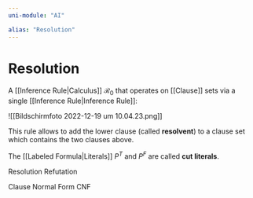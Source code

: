 ```yaml
---
uni-module: "AI"

alias: "Resolution"
---
```


# Resolution

A [[Inference Rule|Calculus]] $\mathcal{R}_0$ that operates on [[Clause]] sets via a single [[Inference Rule|Inference Rule]]:

![[Bildschirm­foto 2022-12-19 um 10.04.23.png]]

This rule allows to add the lower clause (called **resolvent**) to a clause set which contains the two clauses above.

The [[Labeled Formula|Literals]] $P^T$ and $P^F$ are called **cut literals**.

Resolution Refutation

Clause Normal Form CNF
